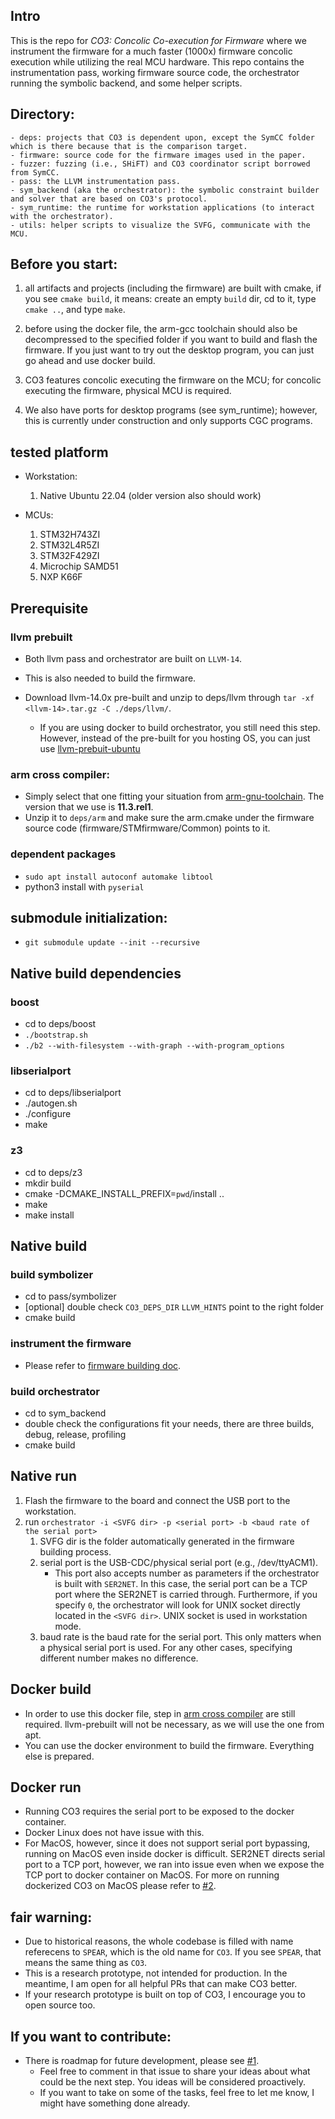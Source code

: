 ## Intro

This is the repo for *CO3: Concolic Co-execution for Firmware* where we instrument the firmware for a much faster (1000x) firmware concolic execution while utilizing the real MCU hardware. 
This repo contains the instrumentation pass, working firmware source code, the orchestrator running the symbolic backend, and some helper scripts. 

## Directory:
```
- deps: projects that CO3 is dependent upon, except the SymCC folder which is there because that is the comparison target.  
- firmware: source code for the firmware images used in the paper.
- fuzzer: fuzzing (i.e., SHiFT) and CO3 coordinator script borrowed from SymCC. 
- pass: the LLVM instrumentation pass. 
- sym_backend (aka the orchestrator): the symbolic constraint builder and solver that are based on CO3's protocol.
- sym_runtime: the runtime for workstation applications (to interact with the orchestrator). 
- utils: helper scripts to visualize the SVFG, communicate with the MCU. 
```
## Before you start:
1. all artifacts and projects (including the firmware) are built with cmake, if you see `cmake build`, it means: create an empty `build` dir, cd to it, type `cmake ..`, and type `make`.

2. before using the docker file, the arm-gcc toolchain should also be decompressed to the specified folder if you want to build and flash the firmware. If you just want to try out the desktop program, you can just go ahead and use docker build. 

3. CO3 features concolic executing the firmware on the MCU; for concolic executing the firmware, physical MCU is required. 

4. We also have ports for desktop programs (see sym_runtime); however, this is currently under construction and only supports CGC programs. 


## tested platform

- Workstation:
    1. Native Ubuntu 22.04 (older version also should work)

- MCUs:
    1. STM32H743ZI
    2. STM32L4R5ZI
    3. STM32F429ZI
    4. Microchip SAMD51
    5. NXP K66F


## Prerequisite 

### llvm prebuilt

- Both llvm pass and orchestrator are built on `LLVM-14`.

- This is also needed to build the firmware. 

- Download llvm-14.0x pre-built and unzip to deps/llvm through `tar -xf <llvm-14>.tar.gz -C ./deps/llvm/`. 
    - If you are using docker to build orchestrator, you still need this step. 
    However, instead of the pre-built for you hosting OS, you can just use [llvm-prebuit-ubuntu](https://github.com/llvm/llvm-project/releases/download/llvmorg-14.0.0/clang+llvm-14.0.0-x86_64-linux-gnu-ubuntu-18.04.tar.xz)


### arm cross compiler:

- Simply select that one fitting your situation from [arm-gnu-toolchain](https://developer.arm.com/downloads/-/arm-gnu-toolchain-downloads). The version that we use is **11.3.rel1**. 
- Unzip it to `deps/arm` and make sure the arm.cmake under the firmware source code (firmware/STMfirmware/Common) points to it. 

### dependent packages

- `sudo apt install autoconf automake libtool`
- python3 install with `pyserial`

## submodule initialization:

- `git submodule update --init --recursive`


## Native build dependencies

### boost
- cd to deps/boost
- `./bootstrap.sh`
- `./b2 --with-filesystem --with-graph --with-program_options`

### libserialport
- cd to deps/libserialport
- ./autogen.sh
- ./configure
- make

### z3
- cd to deps/z3
- mkdir build
- cmake -DCMAKE_INSTALL_PREFIX=`pwd`/install ..
- make
- make install 

## Native build

### build symbolizer
- cd to pass/symbolizer
- [optional] double check `CO3_DEPS_DIR` `LLVM_HINTS` point to the right folder
- cmake build 

### instrument the firmware
- Please refer to [firmware building doc](docs/firmware_building.md). 

### build orchestrator
- cd to sym_backend
- double check the configurations fit your needs, there are three builds, debug, release, profiling
- cmake build 

## Native run

1. Flash the firmware to the board and connect the USB port to the workstation. 
2. run `orchestrator -i <SVFG dir> -p <serial port> -b <baud rate of the serial port>`
    1. SVFG dir is the folder automatically generated in the firmware building process. 
    2. serial port is the USB-CDC/physical serial port (e.g., /dev/ttyACM1). 
        - This port also accepts number as parameters if the orchestrator is built with `SER2NET`. In this case, the serial port can be a TCP port where the SER2NET is carried through. Furthermore, if you specify `0`, the orchestrator will look for UNIX socket directly located in the `<SVFG dir>`. UNIX socket is used in workstation mode.  
    3. baud rate is the baud rate for the serial port. This only matters when a physical serial port is used. For any other cases, specifying different number makes no difference. 

## Docker build
- In order to use this docker file, step in [arm cross compiler](#arm-cross-compiler) are still required. llvm-prebuilt will not be necessary, as we will use the one from apt. 
- You can use the docker environment to build the firmware. Everything else is prepared. 

## Docker run
- Running CO3 requires the serial port to be exposed to the docker container. 
- Docker Linux does not have issue with this. 
- For MacOS, however, since it does not support serial port bypassing, running on MacOS even inside docker is difficult. SER2NET directs serial port to a TCP port, however, we ran into issue even when we expose the TCP port to docker container on MacOS. For more on running dockerized CO3 on MacOS please refer to [#2](/../../issues/2). 

## fair warning:
- Due to historical reasons, the whole codebase is filled with name referecens to `SPEAR`, which is the old name for `CO3`. If you see `SPEAR`, that means the same thing as `CO3`. 
- This is a research prototype, not intended for production. In the meantime, I am open for all helpful PRs that can make CO3 better. 
- If your research prototype is built on top of CO3, I encourage you to open source too.

## If you want to contribute:
- There is roadmap for future development, please see [#1](/../../issues/1).
    - Feel free to comment in that issue to share your ideas about what could be the next step. You ideas will be considered proactively. 
    - If you want to take on some of the tasks, feel free to let me know, I might have something done already. 